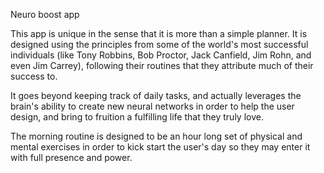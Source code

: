 Neuro boost app

This app is unique in the sense that it is more than a simple planner. It is designed using the principles from some of the world's most successful individuals (like Tony Robbins, Bob Proctor, Jack Canfield, Jim Rohn, and even Jim Carrey), following their routines that they attribute much of their success to.

It goes beyond keeping track of daily tasks, and actually leverages the brain's ability to create new neural networks in order to help the user design, and bring to fruition a fulfilling life that they truly love.

The morning routine is designed to be an hour long set of physical and mental exercises in order to kick start the user's day so they may enter it with full presence and power.

